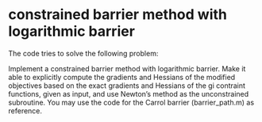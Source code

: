 # constrained barrier method with logarithmic barrier

The code tries to solve the following problem:

 Implement a constrained barrier method with logarithmic barrier. Make it able to explicitly
compute the gradients and Hessians of the modified objectives based on the exact gradients
and Hessians of the gi contraint functions, given as input, and use Newton’s method as the
unconstrained subroutine. You may use the code for the Carrol barrier (barrier_path.m)
as reference.